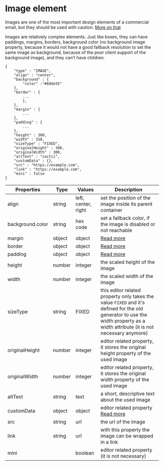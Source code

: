 # Image element

Images are one of the most important design elements of a commercial email, but they should be used with caution. [More on that](https://blog.edmdesigner.com/12-extremely-easy-tips-for-effective-use-of-images-in-email-design/)

Images are relatively complex elements. Just like boxes, they can have paddings, margins, borders, background color (no background image property, because it would not have a good fallback resolution to set the same image as background, because of the poor client support of the background image), and they can’t have children.

```
{
	"type" : "IMAGE",
	"align" : "center",
	"background" : {
		"color" :"#60de55"
	},
	"border" : {
		...
		},
	},
	"margin" : {
		...
	},
	"padding" : {
		...
	},
	"height" : 300,
	"width" : 310,
	"sizeType" : "FIXED",
	"originalHeight" : 300,
	"originalWidth" : 300,
	"altText" : "cactii",
	"customData" : {},
	"src" : "https://example.com",
	"link" : "https://example.com",
	"mini" : false
}
```

Properties | Type | Values | Description
--- | --- | --- | ---
align | string | left, center, right | set the position of the image inside its parent container
background.color | string | hex code | set a fallback color, if the image is disabled or not reachable
margin | object | object | [Read more](/property-groups/margin/README.md)
border | object | object | [Read more](/property-groups/border/README.md)
padding | object | object | [Read more](/property-groups/padding/README.md)
height | number | integer | the scaled height of the image
width | number | integer | the scaled width of the image
sizeType | string | FIXED | this editor related property only takes the value `FIXED` and it's defined for the old generator to use the width property as a width attribute (it is not necessary anymore)
originalHeight | number | integer | editor related property, it stores the original height property of the used image
originalWidth | number | integer| editor related property, it stores the original width property of the used image
altText | string | text | a short, descriptive text about the used image
customData | object | object| editor related property [Read more](customData/README.md)
src | string | url | the url of the image
link | string | url | with this property the image can be wrapped in a link
mini | | boolean | editor related property (it is not necessary)

